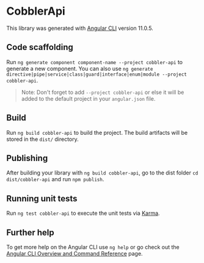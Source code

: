 # CobblerApi

This library was generated with [Angular CLI](https://github.com/angular/angular-cli) version 11.0.5.

## Code scaffolding

Run `ng generate component component-name --project cobbler-api` to generate a new component. You can also use `ng generate directive|pipe|service|class|guard|interface|enum|module --project cobbler-api`.

> Note: Don't forget to add `--project cobbler-api` or else it will be added to the default project in your `angular.json` file.

## Build

Run `ng build cobbler-api` to build the project. The build artifacts will be stored in the `dist/` directory.

## Publishing

After building your library with `ng build cobbler-api`, go to the dist folder `cd dist/cobbler-api` and run `npm publish`.

## Running unit tests

Run `ng test cobbler-api` to execute the unit tests via [Karma](https://karma-runner.github.io).

## Further help

To get more help on the Angular CLI use `ng help` or go check out the [Angular CLI Overview and Command Reference](https://angular.io/cli) page.
